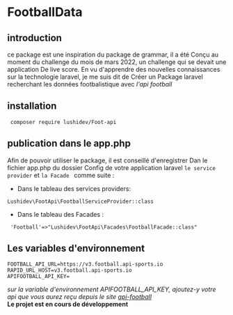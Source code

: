 # FootballData
## introduction 
<p> ce package est une inspiration du package de grammar, il a été 
Conçu au moment du challenge du mois de mars 2022, un challenge qui se devait une application 
De live score. En vu d'apprendre des nouvelles connaissances sur la technologie laravel, je me suis dit de 
Créer un Package laravel recherchant les données footbalistique avec <em> l'api football </em>
</p>

## installation

```
 composer require lushidev/Foot-api
 ```
## publication dans le app.php

Afin de pouvoir utiliser le package, il est conseillé d'enregistrer
Dan le fichier app.php du dossier Config de votre application laravel `` le service provider `` et ``la
Facade `` comme suite :

* Dans le tableau des services providers:
```
Lushidev\FootApi\FootballServiceProvider::class
```
* Dans le tableau des Facades :
```
 'Football'=>"Lushidev\FootApi\Facades\FootballFacade::class"
```

## Les variables d'environnement

```
FOOTBALL_API_URL=https://v3.football.api-sports.io
RAPID_URL_HOST=v3.football.api-sports.io
APIFOOTBALL_API_KEY=
```
<i> sur la variable d'environnement APIFOOTBALL_API_KEY, ajoutez-y votre api que vous aurez reçu depuis le site
<a href="api-football.com" target="blank" >api-football</a></i><br>
<strong> Le projet est en cours de développement </strong>
